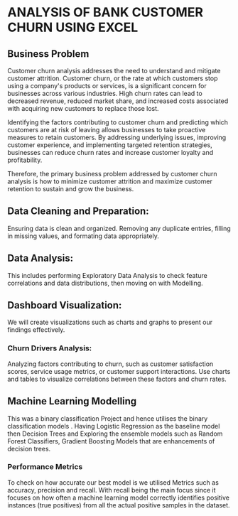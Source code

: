 # ANALYSIS OF BANK CUSTOMER CHURN USING EXCEL

## Business   Problem

Customer churn analysis addresses the need to understand and mitigate customer attrition. Customer churn, or the rate at which customers stop using a company's products or services, 
is a significant concern for businesses across various industries. High churn rates can lead to decreased revenue, reduced market share, and increased costs associated with acquiring new customers to replace those lost.

Identifying the factors contributing to customer churn and predicting which customers are at risk of leaving allows businesses to take proactive measures to retain customers. 
By addressing underlying issues, improving customer experience, and implementing targeted retention strategies, businesses can reduce churn rates and increase customer loyalty and profitability.

Therefore, the primary business problem addressed by customer churn analysis is how to minimize customer attrition and maximize customer retention to sustain and grow the business.

## Data Cleaning and Preparation:

Ensuring data is clean and organized. Removing any duplicate entries, filling in missing values, and formating  data appropriately.

## Data Analysis: 
This includes performing Exploratory Data Analysis to check feature correlations and data distributions, then moving on with Modelling.

## Dashboard Visualization: 

We will create visualizations such as charts and graphs to present our findings effectively. 

### Churn Drivers Analysis:
Analyzing factors contributing to churn, such as customer satisfaction scores, service usage metrics, or customer support interactions. Use charts and tables to visualize correlations between these factors and churn rates.

## Machine Learning Modelling
This was a binary classification Project and hence utilises the binary classification models . Having Logistic Regression as the baseline model then Decision Trees and Exploring the ensemble models such as Random Forest Classifiers, Gradient Boosting Models that are enhancements of decision trees.

### Performance Metrics
To check on how accurate our best model is we utilised Metrics such as accuracy, precision and recall. With recall being the main focus since it focuses on how often a machine learning model correctly identifies positive instances (true positives) from all the actual positive samples in the dataset.


